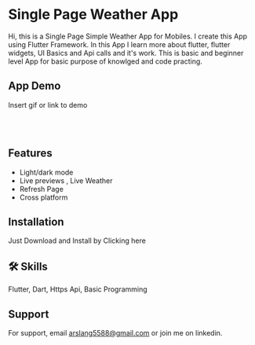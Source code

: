 
# Single Page Weather App

Hi, this is a Single Page Simple Weather App for Mobiles. I create this App using Flutter Framework. In this App I learn more about flutter, flutter widgets, UI Basics and Api calls and it's work. This is basic and beginner level App for basic purpose of knowlged and code practing.




## App Demo

Insert gif or link to demo

<br><br>
## Features

- Light/dark mode
- Live previews , Live Weather 
- Refresh Page
- Cross platform


## Installation

Just Download and Install by Clicking here


    
## 🛠 Skills
Flutter, Dart, Https Api, Basic Programming 


## Support

For support, email arslang5588@gmail.com or join me on linkedin.

